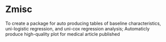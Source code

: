 # Zmisc
To create a package for auto producing tables of baseline characteristics, uni-logistic regression, and uni-cox regression analysis;
Automaticly produce high-quality plot for medical article published
